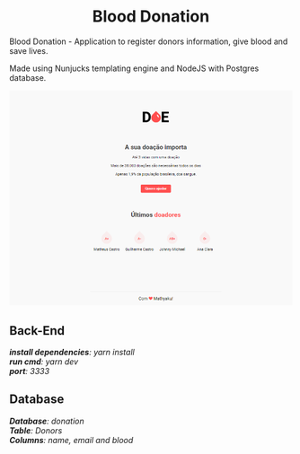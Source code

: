 <h1 align="center">
  Blood Donation
</h1>

<p>
  Blood Donation - Application to register donors information, give blood and save lives.
  
  Made using Nunjucks templating engine and NodeJS with Postgres database.
</p>



<p align="center">
  <a href="https://opensource.org/licenses/MIT">
    <img src="https://github.com/Mathyaku/bloodDonation-landing-page/blob/master/screenshots/home.PNG?raw=true">
  </a>
</p>


## Back-End

***install dependencies**: yarn install <br />
**run cmd**: yarn dev <br />
**port**: 3333*

## Database

***Database**: donation <br />
**Table**: Donors <br />
**Columns**: name, email and blood*




